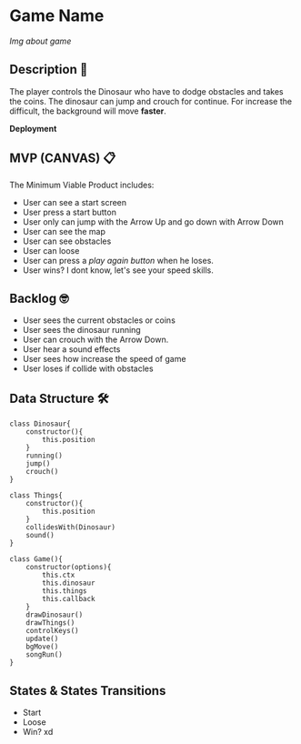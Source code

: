 # Game Name

_Img about game_

## Description 🚀

The player controls the Dinosaur who have to dodge obstacles and takes the coins. The dinosaur can jump and crouch for continue. 
For increase the difficult, the background will move **faster**.

**Deployment** 

## MVP (CANVAS) 📋

The Minimum Viable Product includes: 

- User can see a start screen 
- User press a start button 
- User only can jump with the Arrow Up and go down with Arrow Down
- User can see the map 
- User can see obstacles
- User can loose 
- User can press a _play again button_ when he loses. 
- User wins? I dont know, let's see your speed skills. 


## Backlog 🤓

- User sees the current obstacles or coins 
- User sees the dinosaur running
- User can crouch with the Arrow Down. 
- User hear a sound effects
- User sees how increase the speed of game
- User loses if collide with obstacles


## Data Structure 🛠️

```
class Dinosaur{
    constructor(){
        this.position
    }
    running()
    jump()
    crouch()
}

class Things{
    constructor(){
        this.position
    }
    collidesWith(Dinosaur)
    sound()
}

class Game(){
    constructor(options){
        this.ctx
        this.dinosaur
        this.things
        this.callback
    }
    drawDinosaur()
    drawThings()
    controlKeys()
    update()
    bgMove()
    songRun()
}
```

## States & States Transitions

- Start
- Loose
- Win? xd

